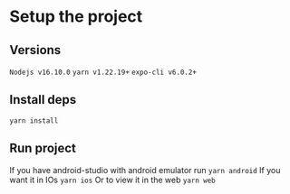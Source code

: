 # Setup the project

## Versions

`Nodejs v16.10.0`
`yarn v1.22.19+`
`expo-cli v6.0.2+`

## Install deps

`yarn install`

## Run project

If you have android-studio with android emulator run
`yarn android`
If you want it in IOs
`yarn ios`
Or to view it in the web
`yarn web`
